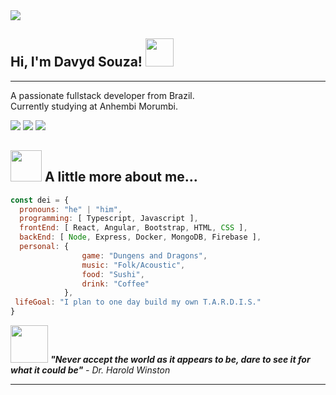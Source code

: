 <img src="https://bipedepop.files.wordpress.com/2018/01/1af97ee2-b2ae-47fe-a537-baf665fe1013.gif">

<h2 align=""> Hi, I'm Davyd Souza! <img src="https://c.tenor.com/WX8OXgN5VpMAAAAj/waving-wave-hello.gif" width="45"></h2>

---
<p>
	A passionate fullstack developer from Brazil.</br>
	Currently studying at Anhembi Morumbi.
</p>

<a href="https://www.linkedin.com/in/davyd-souza/"><img src="https://img.shields.io/badge/LinkedIn-0077B5?style=for-the-badge&logo=linkedin&logoColor=white"/></a>
<a href="mailto:davyd.eduardo.souza@hotmail.com"><img src="https://img.shields.io/badge/Microsoft_Outlook-0078D4?style=for-the-badge&logo=microsoft-outlook&logoColor=white"/></a>
<a href="https://www.instagram.com/odeisouza/"><img src="https://img.shields.io/badge/Instagram-E4405F?style=for-the-badge&logo=instagram&logoColor=white"/></a>


<h2> <img src="https://c.tenor.com/S645IJTRa8gAAAAi/halloween-pusheen.gif" width="50"> A little more about me... </h2>

```javascript
const dei = {
  pronouns: "he" | "him",
  programming: [ Typescript, Javascript ],
  frontEnd: [ React, Angular, Bootstrap, HTML, CSS ],
  backEnd: [ Node, Express, Docker, MongoDB, Firebase ],
  personal: {
				game: "Dungens and Dragons",
				music: "Folk/Acoustic",
				food: "Sushi",
				drink: "Coffee"
			},
 lifeGoal: "I plan to one day build my own T.A.R.D.I.S."
}
```

<img src="https://c.tenor.com/MTC4UVT8qNcAAAAi/pusheen-playing.gif" width="60"> <em><b>"Never accept the world as it appears to be, dare to see it for what it could be"</b> - Dr. Harold Winston</em>

---